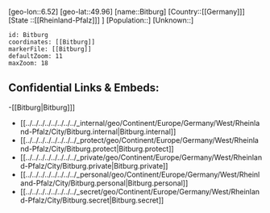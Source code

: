 ﻿---
location: [49.96,6.52]
mapzoom: [7,12] 
mapmarker: city 
type: City
tags:
- geo/City


SpocWebEntityId: 29207
isDeleted: false
confidential: public

---
[geo-lon::6.52]
[geo-lat::49.96]
[name::Bitburg]
[Country::[[Germany]]]
[State ::[[Rheinland-Pfalz]]] ]
[Population::]
[Unknown::]


```leaflet
id: Bitburg
coordinates: [[Bitburg]]
markerFile: [[Bitburg]]
defaultZoom: 11 
maxZoom: 18
```


## Confidential Links & Embeds: 
-[[Bitburg|Bitburg]]] 
- [[../../../../../../../../_internal/geo/Continent/Europe/Germany/West/Rheinland-Pfalz/City/Bitburg.internal|Bitburg.internal]] 
- [[../../../../../../../../_protect/geo/Continent/Europe/Germany/West/Rheinland-Pfalz/City/Bitburg.protect|Bitburg.protect]] 
- [[../../../../../../../../_private/geo/Continent/Europe/Germany/West/Rheinland-Pfalz/City/Bitburg.private|Bitburg.private]] 
- [[../../../../../../../../_personal/geo/Continent/Europe/Germany/West/Rheinland-Pfalz/City/Bitburg.personal|Bitburg.personal]] 
- [[../../../../../../../../_secret/geo/Continent/Europe/Germany/West/Rheinland-Pfalz/City/Bitburg.secret|Bitburg.secret]] 
